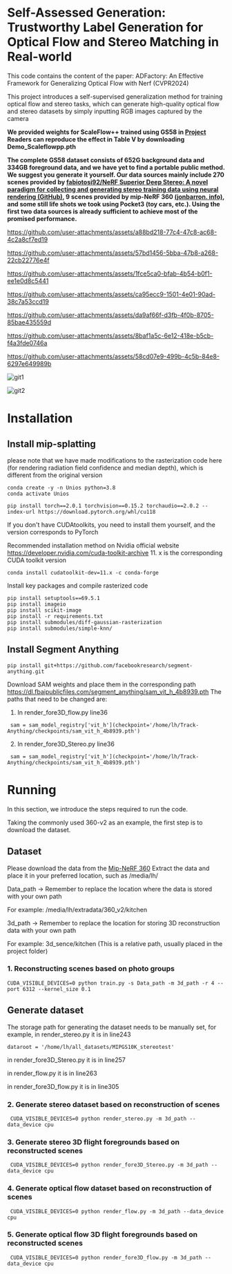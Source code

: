 #  Self-Assessed Generation: Trustworthy Label Generation for Optical Flow and Stereo Matching in Real-world

This code contains the content of the paper: ADFactory: An Effective Framework for Generalizing Optical Flow with Nerf (CVPR2024)

This project introduces a self-supervised generalization method for training optical flow and stereo tasks, which can generate high-quality optical flow and stereo datasets by simply inputting RGB images captured by the camera

**We provided weights for ScaleFlow++ trained using GS58 in [Project](https://github.com/HanLingsgjk/CSCV) Readers can reproduce the effect in Table V by downloading Demo_Scaleflowpp.pth**

**The complete GS58 dataset consists of 652G background data and 334GB foreground data, and we have yet to find a portable public method. We suggest you generate it yourself. Our data sources mainly include 270 scenes provided by [fabiotosi92/NeRF Superior Deep Stereo: A novel paradigm for collecting and generating stereo training data using neural rendering (GitHub)](https://nerfstereo.github.io/), 9 scenes provided by mip-NeRF 360 [(jonbarron. info)](https://jonbarron.info/mipnerf360/), and some still life shots we took using Pocket3 (toy cars, etc.). Using the first two data sources is already sufficient to achieve most of the promised performance.**

https://github.com/user-attachments/assets/a88bd218-77c4-47c8-ac68-4c2a8cf7ed19



https://github.com/user-attachments/assets/57bd1456-5bba-47b8-a268-22cb22776e4f




https://github.com/user-attachments/assets/1fce5ca0-bfab-4b54-b0f1-ee1e0d8c5441




https://github.com/user-attachments/assets/ca95ecc9-1501-4e01-90ad-38c7a53ccd19




https://github.com/user-attachments/assets/da9af66f-d3fb-4f0b-8705-85bae435559d




https://github.com/user-attachments/assets/8baf1a5c-6e12-418e-b5cb-f4a3fde0746a




https://github.com/user-attachments/assets/58cd07e9-499b-4c5b-84e8-6297e649989b



![git1](https://github.com/user-attachments/assets/3409a9aa-1cf4-4ce3-bd7d-12d5e177278d)


![git2](https://github.com/user-attachments/assets/42b1581b-f68b-45cc-b6c0-c577813cb8c7)



# Installation
## Install mip-splatting

please note that we have made modifications to the rasterization code here (for rendering radiation field confidence and median depth), which is different from the original version
```
conda create -y -n Unios python=3.8
conda activate Unios 

pip install torch==2.0.1 torchvision==0.15.2 torchaudio==2.0.2 --index-url https://download.pytorch.org/whl/cu118
```
If you don't have CUDAtoolkits, you need to install them yourself, and the version corresponds to PyTorch

Recommended installation method on Nvidia official website  https://developer.nvidia.com/cuda-toolkit-archive
11. x is the corresponding CUDA toolkit version
```
conda install cudatoolkit-dev=11.x -c conda-forge  
```
Install key packages and compile rasterized code
```
pip install setuptools==69.5.1
pip install imageio
pip install scikit-image
pip install -r requirements.txt
pip install submodules/diff-gaussian-rasterization
pip install submodules/simple-knn/
```

## Install Segment Anything
```
pip install git+https://github.com/facebookresearch/segment-anything.git
```
Download SAM weights and place them in the corresponding path
https://dl.fbaipublicfiles.com/segment_anything/sam_vit_h_4b8939.pth
The paths that need to be changed are:
1. In   render_fore3D_flow.py  line36
```
 sam = sam_model_registry['vit_h'](checkpoint='/home/lh/Track-Anything/checkpoints/sam_vit_h_4b8939.pth')
```
2. In   render_fore3D_Stereo.py  line36
```
 sam = sam_model_registry['vit_h'](checkpoint='/home/lh/Track-Anything/checkpoints/sam_vit_h_4b8939.pth')
```
# Running 

In this section, we introduce the steps required to run the code.

Taking the commonly used 360-v2 as an example, the first step is to download the dataset.
## Dataset
Please download the data from the [Mip-NeRF 360](https://jonbarron.info/mipnerf360/) Extract the data and place it in your preferred location, such as /media/lh/


Data_path -> Remember to replace the location where the data is stored with your own path

For example:  /media/lh/extradata/360_v2/kitchen

3d_path -> Remember to replace the location for storing 3D reconstruction data with your own path

For example:  3d_sence/kitchen (This is a relative path, usually placed in the project folder)

### 1. Reconstructing scenes based on photo groups
```
CUDA_VISIBLE_DEVICES=0 python train.py -s Data_path -m 3d_path -r 4 --port 6312 --kernel_size 0.1
```
## Generate dataset
The storage path for generating the dataset needs to be manually set, for example, in render_stereo.py it is in line243
```
dataroot = '/home/lh/all_datasets/MIPGS10K_stereotest'
```
in render_fore3D_Stereo.py it is in line257

in render_flow.py it is in line263

in render_fore3D_flow.py it is in line305


### 2. Generate stereo dataset based on reconstruction of scenes
```
 CUDA_VISIBLE_DEVICES=0 python render_stereo.py -m 3d_path --data_device cpu
```
### 3. Generate stereo 3D flight foregrounds based on reconstructed scenes
```
 CUDA_VISIBLE_DEVICES=0 python render_fore3D_Stereo.py -m 3d_path --data_device cpu
```

### 4. Generate optical flow dataset based on reconstruction of scenes
```
 CUDA_VISIBLE_DEVICES=0 python render_flow.py -m 3d_path --data_device cpu
```
### 5. Generate optical flow 3D flight foregrounds based on reconstructed scenes
```
 CUDA_VISIBLE_DEVICES=0 python render_fore3D_flow.py -m 3d_path --data_device cpu
```
